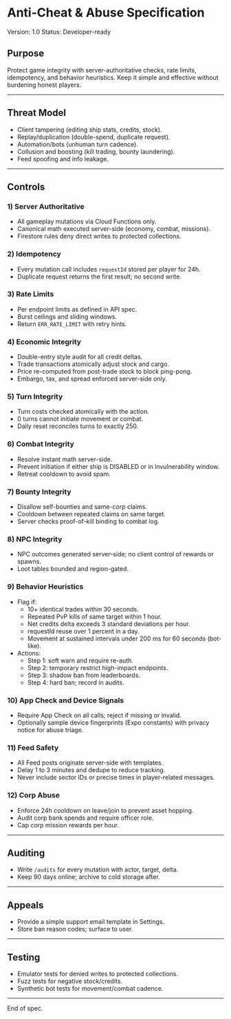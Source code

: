 # Anti-Cheat & Abuse Specification
Version: 1.0
Status: Developer-ready

## Purpose
Protect game integrity with server-authoritative checks, rate limits, idempotency, and behavior heuristics. Keep it simple and effective without burdening honest players.

---

## Threat Model
- Client tampering (editing ship stats, credits, stock).
- Replay/duplication (double-spend, duplicate request).
- Automation/bots (unhuman turn cadence).
- Collusion and boosting (kill trading, bounty laundering).
- Feed spoofing and info leakage.

---

## Controls

### 1) Server Authoritative
- All gameplay mutations via Cloud Functions only.
- Canonical math executed server-side (economy, combat, missions).
- Firestore rules deny direct writes to protected collections.

### 2) Idempotency
- Every mutation call includes `requestId` stored per player for 24h.
- Duplicate request returns the first result; no second write.

### 3) Rate Limits
- Per endpoint limits as defined in API spec.
- Burst ceilings and sliding windows.
- Return `ERR_RATE_LIMIT` with retry hints.

### 4) Economic Integrity
- Double-entry style audit for all credit deltas.
- Trade transactions atomically adjust stock and cargo.
- Price re-computed from post-trade stock to block ping-pong.
- Embargo, tax, and spread enforced server-side only.

### 5) Turn Integrity
- Turn costs checked atomically with the action.
- 0 turns cannot initiate movement or combat.
- Daily reset reconciles turns to exactly 250.

### 6) Combat Integrity
- Resolve instant math server-side.
- Prevent initiation if either ship is DISABLED or in invulnerability window.
- Retreat cooldown to avoid spam.

### 7) Bounty Integrity
- Disallow self-bounties and same-corp claims.
- Cooldown between repeated claims on same target.
- Server checks proof-of-kill binding to combat log.

### 8) NPC Integrity
- NPC outcomes generated server-side; no client control of rewards or spawns.
- Loot tables bounded and region-gated.

### 9) Behavior Heuristics
- Flag if:
  - 10+ identical trades within 30 seconds.
  - Repeated PvP kills of same target within 1 hour.
  - Net credits delta exceeds 3 standard deviations per hour.
  - requestId reuse over 1 percent in a day.
  - Movement at sustained intervals under 200 ms for 60 seconds (bot-like).
- Actions:
  - Step 1: soft warn and require re-auth.
  - Step 2: temporary restrict high-impact endpoints.
  - Step 3: shadow ban from leaderboards.
  - Step 4: hard ban; record in audits.

### 10) App Check and Device Signals
- Require App Check on all calls; reject if missing or invalid.
- Optionally sample device fingerprints (Expo constants) with privacy notice for abuse triage.

### 11) Feed Safety
- All Feed posts originate server-side with templates.
- Delay 1 to 3 minutes and dedupe to reduce tracking.
- Never include sector IDs or precise times in player-related messages.

### 12) Corp Abuse
- Enforce 24h cooldown on leave/join to prevent asset hopping.
- Audit corp bank spends and require officer role.
- Cap corp mission rewards per hour.

---

## Auditing
- Write `/audits` for every mutation with actor, target, delta.
- Keep 90 days online; archive to cold storage after.

---

## Appeals
- Provide a simple support email template in Settings.
- Store ban reason codes; surface to user.

---

## Testing
- Emulator tests for denied writes to protected collections.
- Fuzz tests for negative stock/credits.
- Synthetic bot tests for movement/combat cadence.

---

End of spec.
